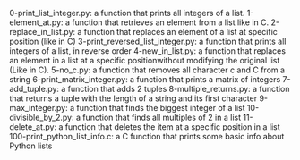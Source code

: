 0-print_list_integer.py: a function that prints all integers of a list.
1-element_at.py: a function that retrieves an element from a list like in C.
2-replace_in_list.py: a function that replaces an element of a list at specific position (like in C)
3-print_reversed_list_integer.py: a function that prints all integers of a list, in reverse order
4-new_in_list.py: a function that replaces an element in a list at a specific positionwithout modifying the original list (Like in C).
5-no_c.py: a function that removes all character c and C from a string
6-print_matrix_integer.py: a function that prints a matrix of integers
7-add_tuple.py: a function that adds 2 tuples
8-multiple_returns.py: a function that returns a tuple with the length of a string and its first character
9-max_integer.py: a function that finds the biggest integer of a list
10-divisible_by_2.py: a function that finds all multiples of 2 in a list
11-delete_at.py: a function that deletes the item at a specific position in a list
100-print_python_list_info.c: a C function that prints some basic info about Python lists
